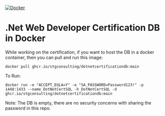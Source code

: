 [![Docker](https://github.com/STGConsulting/DotNetCertificationDB/actions/workflows/docker-publish.yml/badge.svg)](https://github.com/STGConsulting/DotNetCertificationDB/actions/workflows/docker-publish.yml)

# .Net Web Developer Certification DB in Docker

While working on the certification, if you want to host the DB in a docker container, then you can pull and run this image:

```
docker pull ghcr.io/stgconsulting/dotnetcertificationdb:main
```

To Run:
```
docker run -e "ACCEPT_EULA=Y" -e "SA_PASSWORD=Password123!" -p 1448:1433 --name DotNetCertSQL -h DotNetCertSQL -d ghcr.io/stgconsulting/dotnetcertificationdb:main
```

Note: The DB is empty, there are no security concerns with sharing the password in this repo.
